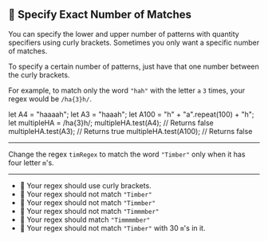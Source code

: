 🚀 Specify Exact Number of Matches
----------------------------------

You can specify the lower and upper number of patterns with quantity specifiers using curly brackets. Sometimes you only want a specific number of matches.

To specify a certain number of patterns, just have that one number between the curly brackets.

For example, to match only the word `"hah"` with the letter `a` `3` times, your regex would be `/ha{3}h/`.

let A4 = "haaaah";
let A3 = "haaah";
let A100 = "h" + "a".repeat(100) + "h";
let multipleHA = /ha{3}h/;
multipleHA.test(A4); // Returns false
multipleHA.test(A3); // Returns true
multipleHA.test(A100); // Returns false

* * *

Change the regex `timRegex` to match the word `"Timber"` only when it has four letter `m`'s.

* * *

*   🧪 Your regex should use curly brackets.
*   🧪 Your regex should not match `"Timber"`
*   🧪 Your regex should not match `"Timmber"`
*   🧪 Your regex should not match `"Timmmber"`
*   🧪 Your regex should match `"Timmmmber"`
*   🧪 Your regex should not match `"Timber"` with 30 `m`'s in it.